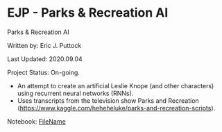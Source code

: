 # EJP - Parks & Recreation AI
Parks & Recreation AI

Written by: Eric J. Puttock

Last Updated: 2020.09.04

Project Status: On-going.

- An attempt to create an artificial Leslie Knope (and other characters) using recurrent neural networks (RNNs).
- Uses transcripts from the television show Parks and Recreation (https://www.kaggle.com/heheheluke/parks-and-recreation-scripts).

Notebook: [FileName](InsertLinkHere)